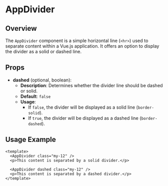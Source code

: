 # AppDivider

## Overview

The `AppDivider` component is a simple horizontal line (`<hr>`) used to separate content within a Vue.js application. It offers an option to display the divider as a solid or dashed line.

## Props

- **dashed** (optional, boolean):
  - **Description**: Determines whether the divider line should be dashed or solid.
  - **Default**: `false`
  - **Usage**:
    - If `false`, the divider will be displayed as a solid line (`border-solid`).
    - If `true`, the divider will be displayed as a dashed line (`border-dashed`).

## Usage Example

```vue
<template>
  <AppDivider class="my-12" />
  <p>This content is separated by a solid divider.</p>

  <AppDivider dashed class="my-12" />
  <p>This content is separated by a dashed divider.</p>
</template>
```
